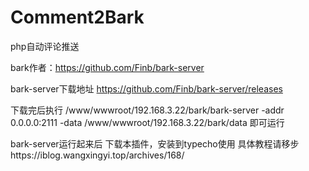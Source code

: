 # Comment2Bark
php自动评论推送

bark作者：https://github.com/Finb/bark-server

bark-server下载地址
https://github.com/Finb/bark-server/releases

下载完后执行
/www/wwwroot/192.168.3.22/bark/bark-server -addr 0.0.0.0:2111 -data /www/wwwroot/192.168.3.22/bark/data
即可运行


bark-server运行起来后
下载本插件，安装到typecho使用
具体教程请移步https://iblog.wangxingyi.top/archives/168/
